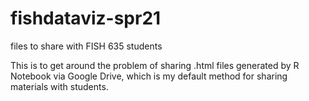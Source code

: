 # fishdataviz-spr21
files to share with FISH 635 students

This is to get around the problem of sharing .html files generated by R Notebook via Google Drive, which is my default method for sharing materials with students.

